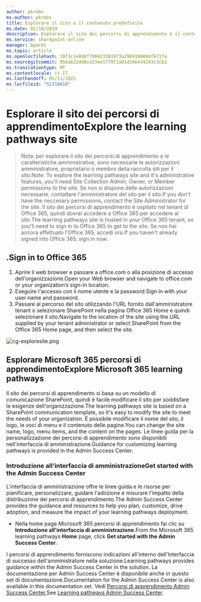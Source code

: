 ```yaml
---
author: pkrebs
ms.author: pkrebs
title: Esplorare il sito e il contenuto predefinito
ms.date: 02/10/2019
description: Esplorare il sito dei percorsi di apprendimento e il contenuto predefinito
ms.service: sharepoint-online
manager: bpardi
ms.topic: article
ms.openlocfilehash: 18f3c1e8d6f700423381973a29b910086bf6717a
ms.sourcegitcommit: 956ab22dd8ce23ee1779f1a01d34b434243c3cb1
ms.translationtype: MT
ms.contentlocale: it-IT
ms.lasthandoff: 05/11/2021
ms.locfileid: "52310610"
---
```

# <a name="explore-the-learning-pathways-site"></a><span data-ttu-id="d6aba-103">Esplorare il sito dei percorsi di apprendimento</span><span class="sxs-lookup"><span data-stu-id="d6aba-103">Explore the learning pathways site</span></span>

> <span data-ttu-id="d6aba-104">Nota: per esplorare il sito dei percorsi di apprendimento e le caratteristiche amministrative, sono necessarie le autorizzazioni amministratore, proprietario o membro della raccolta siti per il sito.</span><span class="sxs-lookup"><span data-stu-id="d6aba-104">Note: To explore the learning pathways site and it's administrative features, you'll need Site Collection Admin, Owner, or Member permissions to the site.</span></span> <span data-ttu-id="d6aba-105">Se non si dispone delle autorizzazioni necessarie, contattare l'amministratore del sito per il sito.</span><span class="sxs-lookup"><span data-stu-id="d6aba-105">If you don't have the neccesary permissions, contact the Site Administrator for the site.</span></span> <span data-ttu-id="d6aba-106">Il sito dei percorsi di apprendimento è ospitato nel tenant di Office 365, quindi dovrai accedere a Office 365 per accedere al sito.</span><span class="sxs-lookup"><span data-stu-id="d6aba-106">The learning pathways site is hosted in your Office 365 tenant, so you'll need to sign in to Office 365 to get to the site.</span></span> <span data-ttu-id="d6aba-107">Se non hai ancora effettuato l'Office 365, accedi ora.</span><span class="sxs-lookup"><span data-stu-id="d6aba-107">If you haven’t already signed into Office 365, sign in now.</span></span> 

## <a name="sign-in-to-office-365"></a><span data-ttu-id="d6aba-108">.</span><span class="sxs-lookup"><span data-stu-id="d6aba-108">Sign in to Office 365</span></span> 

1.  <span data-ttu-id="d6aba-109">Aprire il web browser e passare a office.com o alla posizione di accesso dell'organizzazione.</span><span class="sxs-lookup"><span data-stu-id="d6aba-109">Open your Web browser and navigate to office.com or your organization’s sign-in location.</span></span> 
2.  <span data-ttu-id="d6aba-110">Eseguire l'accesso con il nome utente e la password.</span><span class="sxs-lookup"><span data-stu-id="d6aba-110">Sign in with your user name and password.</span></span>
3.  <span data-ttu-id="d6aba-111">Passare al percorso del sito utilizzando l'URL fornito dall'amministratore tenant o selezionare SharePoint nella pagina Office 365 Home e quindi selezionare il sito.</span><span class="sxs-lookup"><span data-stu-id="d6aba-111">Navigate to the location of the site using the URL supplied by your tenant administrator or select SharePoint from the Office 365 Home page, and then select the site.</span></span> 

![cg-exploresite.png](media/cg-introducing.png)

## <a name="explore-microsoft-365-learning-pathways"></a><span data-ttu-id="d6aba-113">Esplorare Microsoft 365 percorsi di apprendimento</span><span class="sxs-lookup"><span data-stu-id="d6aba-113">Explore Microsoft 365 learning pathways</span></span>

<span data-ttu-id="d6aba-114">Il sito dei percorsi di apprendimento si basa su un modello di comunicazione SharePoint, quindi è facile modificare il sito per soddisfare le esigenze dell'organizzazione.</span><span class="sxs-lookup"><span data-stu-id="d6aba-114">The learning pathways site is based on a SharePoint communication template, so it's easy to modify the site to meet the needs of your organization.</span></span> <span data-ttu-id="d6aba-115">È possibile modificare il nome del sito, il logo, le voci di menu e il contenuto delle pagine.</span><span class="sxs-lookup"><span data-stu-id="d6aba-115">You can change the site name, logo, menu items, and the content on the pages.</span></span> <span data-ttu-id="d6aba-116">Le linee guida per la personalizzazione dei percorsi di apprendimento sono disponibili nell'interfaccia di amministrazione.</span><span class="sxs-lookup"><span data-stu-id="d6aba-116">Guidance for customizing learning pathways is provided in the Admin Success Center.</span></span> 

### <a name="get-started-with-the-admin-success-center"></a><span data-ttu-id="d6aba-117">Introduzione all'interfaccia di amministrazione</span><span class="sxs-lookup"><span data-stu-id="d6aba-117">Get started with the Admin Success Center</span></span>

<span data-ttu-id="d6aba-118">L'interfaccia di amministrazione offre le linee guida e le risorse per pianificare, personalizzare, guidare l'adozione e misurare l'impatto della distribuzione dei percorsi di apprendimento.</span><span class="sxs-lookup"><span data-stu-id="d6aba-118">The Admin Success Center provides the guidance and resources to help you plan, customize, drive adoption, and measure the impact of your learning pathways deployment.</span></span> 

- <span data-ttu-id="d6aba-119">Nella home page Microsoft 365 percorsi  di apprendimento fai clic su **Introduzione all'interfaccia di amministrazione.**</span><span class="sxs-lookup"><span data-stu-id="d6aba-119">From the Microsoft 365 learning pathways **Home** page, click **Get started with the Admin Success Center**.</span></span>

<span data-ttu-id="d6aba-120">I percorsi di apprendimento forniscono indicazioni all'interno dell'Interfaccia di successo dell'amministratore nella soluzione.</span><span class="sxs-lookup"><span data-stu-id="d6aba-120">Learning pathways provides guidance within the Admin Success Center in the solution.</span></span> <span data-ttu-id="d6aba-121">La documentazione per Admin Success Center è disponibile anche in questo set di documentazione.</span><span class="sxs-lookup"><span data-stu-id="d6aba-121">Documentation for the Admin Success Center is also available in this documentation set.</span></span> <span data-ttu-id="d6aba-122">Vedi [Percorsi di apprendimento Admin Success Center.](custom_successcenter.md)</span><span class="sxs-lookup"><span data-stu-id="d6aba-122">See [Learning pathways Admin Success Center](custom_successcenter.md).</span></span>